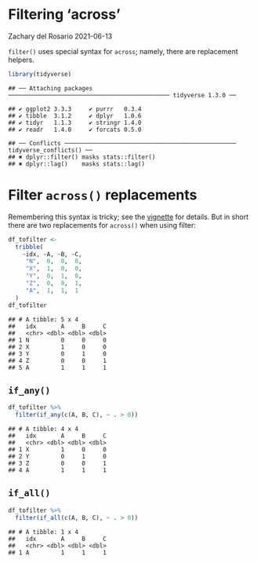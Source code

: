Filtering ‘across’
================
Zachary del Rosario
2021-06-13

`filter()` uses special syntax for `across`; namely, there are
replacement
    helpers.

``` r
library(tidyverse)
```

    ## ── Attaching packages ────────────────────────────────────────────── tidyverse 1.3.0 ──

    ## ✔ ggplot2 3.3.3     ✔ purrr   0.3.4
    ## ✔ tibble  3.1.2     ✔ dplyr   1.0.6
    ## ✔ tidyr   1.1.3     ✔ stringr 1.4.0
    ## ✔ readr   1.4.0     ✔ forcats 0.5.0

    ## ── Conflicts ───────────────────────────────────────────────── tidyverse_conflicts() ──
    ## ✖ dplyr::filter() masks stats::filter()
    ## ✖ dplyr::lag()    masks stats::lag()

# Filter `across()` replacements

Remembering this syntax is tricky; see the
[vignette](https://dplyr.tidyverse.org/articles/colwise.html#filter) for
details. But in short there are two replacements for `across()` when
using filter:

``` r
df_tofilter <- 
  tribble(
    ~idx, ~A, ~B, ~C,
     "N",  0,  0,  0,
     "X",  1,  0,  0,
     "Y",  0,  1,  0,
     "Z",  0,  0,  1,
     "A",  1,  1,  1
  )
df_tofilter
```

    ## # A tibble: 5 x 4
    ##   idx       A     B     C
    ##   <chr> <dbl> <dbl> <dbl>
    ## 1 N         0     0     0
    ## 2 X         1     0     0
    ## 3 Y         0     1     0
    ## 4 Z         0     0     1
    ## 5 A         1     1     1

## `if_any()`

``` r
df_tofilter %>% 
  filter(if_any(c(A, B, C), ~ . > 0))
```

    ## # A tibble: 4 x 4
    ##   idx       A     B     C
    ##   <chr> <dbl> <dbl> <dbl>
    ## 1 X         1     0     0
    ## 2 Y         0     1     0
    ## 3 Z         0     0     1
    ## 4 A         1     1     1

## `if_all()`

``` r
df_tofilter %>% 
  filter(if_all(c(A, B, C), ~ . > 0))
```

    ## # A tibble: 1 x 4
    ##   idx       A     B     C
    ##   <chr> <dbl> <dbl> <dbl>
    ## 1 A         1     1     1
